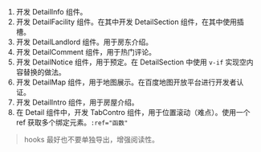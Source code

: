 1. 开发 DetailInfo 组件。
2. 开发 DetailFacility 组件。在其中开发 DetailSection 组件，在其中使用插槽。
3. 开发 DetailLandlord 组件。用于房东介绍。
4. 开发 DetailComment 组件，用于热门评论。
5. 开发 DetailNotice 组件，用于预定。在 DetailSection 中使用 `v-if` 实现空内容替换的做法。
6. 开发 DetailMap 组件，用于地图展示。在百度地图开放平台进行开发者认证。
7. 开发 DetailIntro 组件，用于房屋介绍。
8. 在 Detail 组件中，开发 TabContro 组件，用于位置滚动（难点）。使用一个 ref 获取多个绑定元素。`:ref="函数"`
> hooks 最好也不要单独导出，增强阅读性。